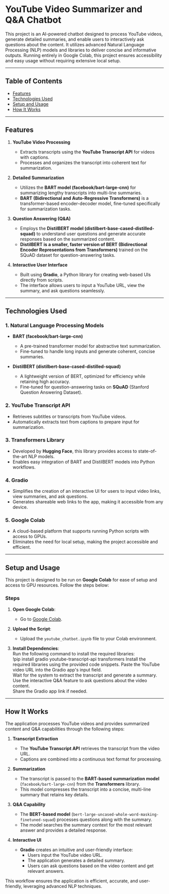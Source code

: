 # YouTube Video Summarizer and Q&A Chatbot  

This project is an AI-powered chatbot designed to process YouTube videos, generate detailed summaries, and enable users to interactively ask questions about the content. It utilizes advanced Natural Language Processing (NLP) models and libraries to deliver concise and informative outputs. Running entirely in Google Colab, this project ensures accessibility and easy usage without requiring extensive local setup. 

---

## Table of Contents  
- [Features](#features)  
- [Technologies Used](#technologies-used)  
- [Setup and Usage](#setup-and-usage)  
- [How It Works](#how-it-works)  


---

## Features  


1. **YouTube Video Processing**  
   - Extracts transcripts using the **YouTube Transcript API** for videos with captions.  
   - Processes and organizes the transcript into coherent text for summarization.  

2. **Detailed Summarization**  
   - Utilizes the **BART model (facebook/bart-large-cnn)** for summarizing lengthy transcripts into multi-line summaries.  
   - **BART (Bidirectional and Auto-Regressive Transformers)** is a transformer-based encoder-decoder model, fine-tuned specifically for summarization tasks.  

3. **Question Answering (Q&A)**  
   - Employs the **DistilBERT model (distilbert-base-cased-distilled-squad)** to understand user questions and generate accurate responses based on the summarized content.  
   - **DistilBERT is a smaller, faster version of BERT (Bidirectional Encoder Representations from Transformers)** trained on the SQuAD dataset for question-answering tasks.  

4. **Interactive User Interface**  
   - Built using **Gradio**, a Python library for creating web-based UIs directly from scripts.  
   - The interface allows users to input a YouTube URL, view the summary, and ask questions seamlessly.  

---

## Technologies Used  

### 1. **Natural Language Processing Models**  
- **BART (facebook/bart-large-cnn)**  
  - A pre-trained transformer model for abstractive text summarization.  
  - Fine-tuned to handle long inputs and generate coherent, concise summaries.  

- **DistilBERT (distilbert-base-cased-distilled-squad)**  
  - A lightweight version of BERT, optimized for efficiency while retaining high accuracy.  
  - Fine-tuned for question-answering tasks on **SQuAD** (Stanford Question Answering Dataset).  

### 2. **YouTube Transcript API**  
- Retrieves subtitles or transcripts from YouTube videos.  
- Automatically extracts text from captions to prepare input for summarization.  

### 3. **Transformers Library**  
- Developed by **Hugging Face**, this library provides access to state-of-the-art NLP models.  
- Enables easy integration of BART and DistilBERT models into Python workflows.  

### 4. **Gradio**  
- Simplifies the creation of an interactive UI for users to input video links, view summaries, and ask questions.  
- Generates shareable web links to the app, making it accessible from any device.  

### 5. **Google Colab**  
- A cloud-based platform that supports running Python scripts with access to GPUs.  
- Eliminates the need for local setup, making the project accessible and efficient.  

---

## Setup and Usage  

This project is designed to be run on **Google Colab** for ease of setup and access to GPU resources. Follow the steps below:  

### Steps  

1. **Open Google Colab**:  
   - Go to [Google Colab](https://colab.research.google.com/).  

2. **Upload the Script**:  
   - Upload the `youtube_chatbot.ipynb` file to your Colab environment. 

3. **Install Dependencies**:  
   Run the following command to install the required libraries:  
   !pip install gradio youtube-transcript-api transformers
   Install the required libraries using the provided code snippets.
   Paste the YouTube video URL into the Gradio app's input field.  
   Wait for the system to extract the transcript and generate a summary.  
   Use the interactive Q&A feature to ask questions about the video content.  
   Share the Gradio app link if needed. 
---

## How It Works  

The application processes YouTube videos and provides summarized content and Q&A capabilities through the following steps:

1. **Transcript Extraction**  
   - The **YouTube Transcript API** retrieves the transcript from the video URL.  
   - Captions are combined into a continuous text format for processing.  

2. **Summarization**  
   - The transcript is passed to the **BART-based summarization model** (`facebook/bart-large-cnn`) from the **Transformers** library.  
   - This model compresses the transcript into a concise, multi-line summary that retains key details.  

3. **Q&A Capability**  
   - The **BERT-based model** (`bert-large-uncased-whole-word-masking-finetuned-squad`) processes questions along with the summary.  
   - The model searches the summary context for the most relevant answer and provides a detailed response.  

4. **Interactive UI**  
   - **Gradio** creates an intuitive and user-friendly interface:  
     - Users input the YouTube video URL.  
     - The application generates a detailed summary.  
     - Users can ask questions based on the video content and get relevant answers.  

This workflow ensures the application is efficient, accurate, and user-friendly, leveraging advanced NLP techniques.
